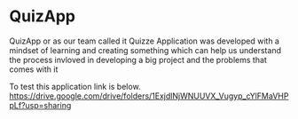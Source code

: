 # QuizApp

QuizApp or as our team called it Quizze Application was developed with a mindset of learning and creating something which can help us understand the process invloved in developing a big project and the problems that comes with it 
 
 To test this application link is below.
 https://drive.google.com/drive/folders/1ExjdlNjWNUUVX_Vugyp_cYlFMaVHPpLf?usp=sharing
 
 

